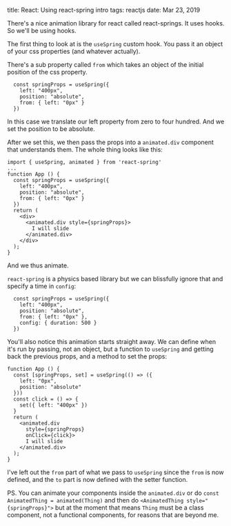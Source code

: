 title: React: Using react-spring intro
tags: reactjs
date: Mar 23, 2019

There's a nice animation library for react called react-springs. It uses hooks. So we'll be using hooks.

The first thing to look at is the `useSpring` custom hook. You pass it an object of your css properties (and whatever actually).

There's a sub property called `from` which takes an object of the initial position of the css property.

```
  const springProps = useSpring({ 
    left: "400px", 
    position: "absolute",
    from: { left: "0px" } 
  })
```

In this case we translate our left property from zero to four hundred. And we set the position to be absolute.

After we set this, we then pass the props into a `animated.div` component that understands them. The whole thing looks like this:

```
import { useSpring, animated } from 'react-spring'
...
function App () {
  const springProps = useSpring({ 
    left: "400px", 
    position: "absolute",
    from: { left: "0px" } 
  })
  return (
    <div>
      <animated.div style={springProps}>
        I will slide
      </animated.div>
    </div>
  );
}
```

And we thus animate. 

`react-spring` is a physics based library but we can blissfully ignore that and specify a time in `config`:

```
  const springProps = useSpring({ 
    left: "400px", 
    position: "absolute",
    from: { left: "0px" },
    config: { duration: 500 }
  })
```

You'll also notice this animation starts straight away. We can define when it's run by passing, not an object, but a function to `useSpring` and getting back the previous props, and a method to set the props:

```
function App () {
  const [springProps, set] = useSpring(() => ({ 
    left: "0px", 
    position: "absolute"
  }))
  const click = () => {
    set({ left: "400px" })
  }
  return (
    <animated.div 
      style={springProps} 
      onClick={click}>
      I will slide
    </animated.div>
  );
}
```

I've left out the `from` part of what we pass to `useSpring` since the `from` is now defined, and the `to` part is now defined with the setter function.

PS. You can animate your components inside the `animated.div` or do `const AnimatedThing = animated(Thing)` and then do `<AnimatedThing style="{springProps}">` but at the moment that means `Thing` must be a class component, not a functional components, for reasons that are beyond me.
